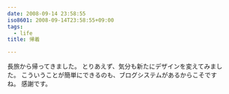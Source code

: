 ```yaml
---
date: 2008-09-14 23:58:55
iso8601: 2008-09-14T23:58:55+09:00
tags:
  - life
title: 帰着

---
```


長旅から帰ってきました。
とりあえず、気分も新たにデザインを変えてみました。
こういうことが簡単にできるのも、ブログシステムがあるからこそですね。
感謝です。
